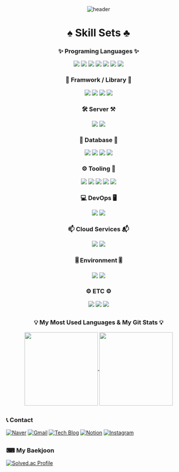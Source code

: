 <!-- ## Hi there 👋 -->
<!--
**sebin0918/sebin0918** is a ✨ _special_ ✨ repository because its `README.md` (this file) appears on your GitHub profile.
Here are some ideas to get you started:

- 🔭 I’m currently working on ...
- 🌱 I’m currently learning ...
- 👯 I’m looking to collaborate on ...
- 🤔 I’m looking for help with ...
- 💬 Ask me about ...
- 📫 How to reach me: ...
- 😄 Pronouns: ...
- ⚡ Fun fact: ...
-->

<div align="center">
    <img src="https://capsule-render.vercel.app/api?type=Waving&color=auto&height=300&section=header&text=Sebin%20Github&desc=welcome%20junior%20developer%20Github&descSize=30&fontSize=90&fontColor=#ffffff&fontAlignY=60&desc=Desc&descAlignY=20" alt="header">
</div>

# <div align="center">♠ Skill Sets ♣</div>
### <div align="center">✨ Programing Languages ✨</div>
<div align="center">
    <img src="https://img.shields.io/badge/Java-007396?style=for-the-badge&logo=java&logoColor=white"> 
    <img src="https://img.shields.io/badge/JavaScript-F7DF1E?style=for-the-badge&logo=javascript&logoColor=black">
    <img src="https://img.shields.io/badge/Python-3776AB?style=for-the-badge&logo=python&logoColor=white"> 
    <img src="https://img.shields.io/badge/HTML5-E34F26?style=for-the-badge&logo=html5&logoColor=white"> 
    <img src="https://img.shields.io/badge/CSS-1572B6?style=for-the-badge&logo=css3&logoColor=white"> 
    <img src="https://img.shields.io/badge/C-A8B9CC?style=for-the-badge&logo=c&logoColor=black"> 
    <img src="https://img.shields.io/badge/XML-005FAD?style=for-the-badge&logo=xml&logoColor=white"> 
</div>

### <div align="center">📌 Framwork / Library 📌</div>
<div align="center">
    <img src="https://img.shields.io/badge/Spring-6DB33F?style=for-the-badge&logo=spring&logoColor=white"> 
    <img src="https://img.shields.io/badge/Spring Boot-6DB33F?style=for-the-badge&logo=spring boot&logoColor=white"> 
    <img src="https://img.shields.io/badge/Android-34A853?style=for-the-badge&logo=android&logoColor=white">
    <img src="https://img.shields.io/badge/React-61DAFB?style=for-the-badge&logo=react&logoColor=black">
</div>

### <div align="center">🛠 Server ⚒</div> 
<div align="center">
    <img src="https://img.shields.io/badge/Apache Tomcat-F8DC75?style=for-the-badge&logo=apachetomcat&logoColor=black">
    <img src="https://img.shields.io/badge/Nginx-009639?style=for-the-badge&logo=nginx&logoColor=white">
</div>

### <div align="center">📁 Database 📂</div>
<div align="center">
    <img src="https://img.shields.io/badge/MySQL-4479A1?style=for-the-badge&logo=mysql&logoColor=white"> 
    <img src="https://img.shields.io/badge/MariaDB-F80000?style=for-the-badge&logo=mariadb&logoColor=white">
    <img src="https://img.shields.io/badge/H2-004F9F?style=for-the-badge&logo=h2&logoColor=white">
    <img src="https://img.shields.io/badge/Redis-FF4438?style=for-the-badge&logo=redis&logoColor=white">
</div>

### <div align="center">⚙ Tooling 🔧</div>
<div align= "center">
    <img src="https://img.shields.io/badge/GitHub-181717?style=for-the-badge&logo=github&logoColor=white">
    <img src="https://img.shields.io/badge/Visual Studio Code-007ACC?style=for-the-badge&logo=visualstudiocode&logoColor=white">
    <img src="https://img.shields.io/badge/Intellij idea-000000?style=for-the-badge&logo=intellij idea&logoColor=white">
    <img src="https://img.shields.io/badge/Eclipse-2C2255?style=for-the-badge&logo=eclipse ide&logoColor=white">
    <img src="https://img.shields.io/badge/Android Studio-3DDC84?style=for-the-badge&logo=android studio&logoColor=white">
</div>

### <div align="center">💻 DevOps 🖥</div>
<div align="center">
    <img src="https://img.shields.io/badge/GitHub Actions-2088FF?style=for-the-badge&logo=githubactions&logoColor=white">
    <img src="https://img.shields.io/badge/Docker-2496ED?style=for-the-badge&logo=Docker&logoColor=white">
</div>

### <div align="center">📫 Cloud Services 📬</div>
<div align="center">
    <img src="https://img.shields.io/badge/AWS EC2-FF9900?style=for-the-badge&logo=amazon ec2&logoColor=white">
    <img src="https://img.shields.io/badge/AWS VPC-232F3E?style=for-the-badge&logo=amazon&logoColor=white">
</div>

### <div align="center">🎚 Environment 🎚</div>
<div align="center">
    <img src="https://img.shields.io/badge/Linux-FCC624?style=for-the-badge&logo=linux&logoColor=black">
    <img src="https://img.shields.io/badge/Node.js-5FA04E?style=for-the-badge&logo=node.js&logoColor=white">
</div>

### <div align="center">⚙ ETC ⚙</div>
<div align="center">
    <img src="https://img.shields.io/badge/Notion-000000?style=for-the-badge&logo=notion&logoColor=white">
    <img src="https://img.shields.io/badge/Figma-F24E1E?style=for-the-badge&logo=figma&logoColor=white">
    <img src="https://img.shields.io/badge/ERD Cloud-000000?style=for-the-badge&logo=erdcloud&logoColor=white">
</div>

## <h3 align="center">💡 My Most Used Languages & My Git Stats 💡</h3>
<p align="center">
  <a href="https://github.com/${sebin0918}">
    <img align="center" src="https://github-readme-stats.vercel.app/api/top-langs/?username=sebin&layout=compact&show_icons=${true}&show_owner=${ture}&hide_title=${ture}&theme=${nord}&hide=CSS,coffeescript" style="height: 200px;" />
  </a>
  
  <a href="https://github.com/${sebim0918}">
    <img align="center" src="https://github-readme-stats.vercel.app/api?username=sebin0918&hide_title=${true}&show_icons=${true}&include_all_commits=${true}&theme=${nord}" style="height: 200px;" />
  </a>
</p>




## <h3>📞 Contact</h3>
[![Naver](https://img.shields.io/badge/Naver-03C75A?style=flat&logo=naver&logoColor=white)](mailto:sebin0918@naver.com)
[![Gmail](https://img.shields.io/badge/Gmail-EA4335?style=flat&logo=gmail&logoColor=white)](mailto:dlavkffk0918@gmail.com)
[![Tech Blog](https://img.shields.io/badge/Tech%20Blog-181717?style=flat&logo=github&logoColor=white)](https://github.com/sebin0918)
[![Notion](https://img.shields.io/badge/Notion-000000?style=flat&logo=notion&logoColor=white)](https://creative-fox-a1a.notion.site/Portfolio-d8985109606246a0a37e784e7d483291?pvs=4)
[![Instagram](https://img.shields.io/badge/instagram-E4405F?style=flat&logo=instagram&logoColor=white)](https://www.instagram.com/imsebin8109/)


<!-- https://github.com/kyechan99/capsule-render?tab=readme-ov-file#how-to-use -->
## <h3>⌨ My Baekjoon</h3>
<div >
  <a href="https://solved.ac/sebin0918/">
    <img src="http://mazassumnida.wtf/api/v2/generate_badge?boj=sebin0918" alt="Solved.ac Profile" />
  </a>
</div>
